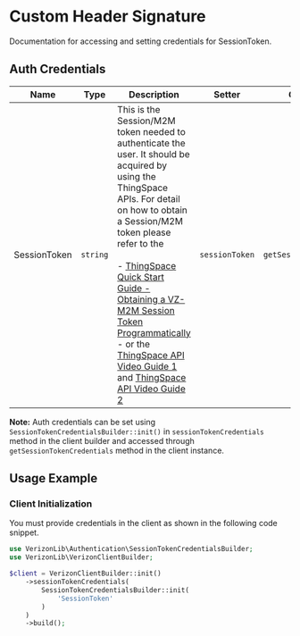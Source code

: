 
# Custom Header Signature



Documentation for accessing and setting credentials for SessionToken.

## Auth Credentials

| Name | Type | Description | Setter | Getter |
|  --- | --- | --- | --- | --- |
| SessionToken | `string` | This is the Session/M2M token needed to authenticate the user. It should be acquired by using the ThingSpace APIs. For detail on how to obtain a Session/M2M token please refer to the<br><br>- [ThingSpace Quick Start Guide - Obtaining a VZ-M2M Session Token Programmatically](https://thingspace.verizon.com/documentation/api-documentation.html#/http/quick-start/credentials-and-tokens/obtaining-a-vz-m2m-sessiontoken-programmatically)<br>- or the [ThingSpace API Video Guide 1](https://www.youtube.com/watch?v=QPJQFT3637w) and [ThingSpace API Video Guide 2](https://www.youtube.com/watch?v=hc9udGp4P_s) | `sessionToken` | `getSessionToken()` |



**Note:** Auth credentials can be set using `SessionTokenCredentialsBuilder::init()` in `sessionTokenCredentials` method in the client builder and accessed through `getSessionTokenCredentials` method in the client instance.

## Usage Example

### Client Initialization

You must provide credentials in the client as shown in the following code snippet.

```php
use VerizonLib\Authentication\SessionTokenCredentialsBuilder;
use VerizonLib\VerizonClientBuilder;

$client = VerizonClientBuilder::init()
    ->sessionTokenCredentials(
        SessionTokenCredentialsBuilder::init(
            'SessionToken'
        )
    )
    ->build();
```


